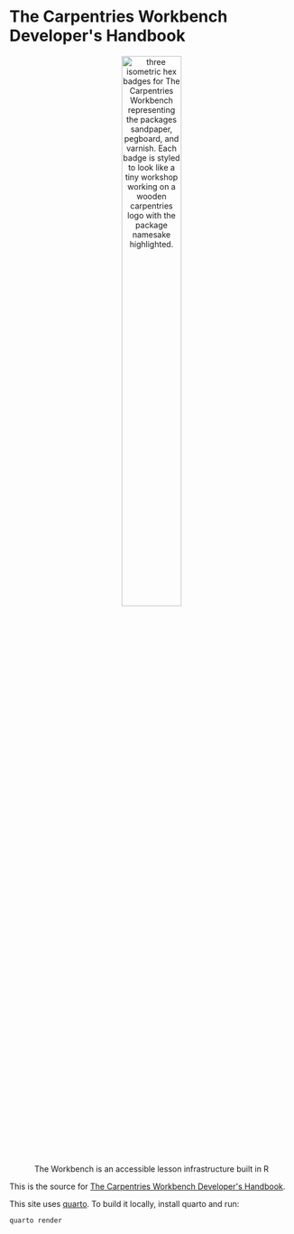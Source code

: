 # The Carpentries Workbench Developer's Handbook

<figure style='text-align: center'>
<p>
<img src="images/hex-collection.jpeg" width="50%" alt="three isometric hex badges for The Carpentries Workbench representing the packages sandpaper, pegboard, and varnish. Each badge is styled to look like a tiny workshop working on a wooden carpentries logo with the package namesake highlighted.">
</p>
<figcaption style='display: block'></p>The Workbench is an accessible lesson infrastructure built in R</p></figcaption>
</figure>

This is the source for [The Carpentries Workbench Developer's Handbook](https://carpentries.github.io/workbench-dev).

This site uses [quarto]. To build it locally, install quarto and run:

```
quarto render
```

[quarto]: https://quarto.org
